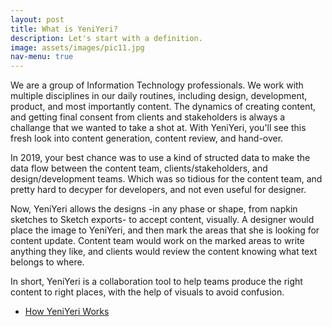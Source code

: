 ```yaml
---
layout: post
title: What is YeniYeri?
description: Let's start with a definition.
image: assets/images/pic11.jpg
nav-menu: true
---
```


We are a group of Information Technology professionals. We work with multiple disciplines in our daily routines, including design, development, product, and most importantly content. The dynamics of creating content, and getting final consent from clients and stakeholders is always a challange that we wanted to take a shot at. With YeniYeri, you'll see this fresh look into content generation, content review, and hand-over. 

In 2019, your best chance was to use a kind of structed data to make the data flow between the content team, clients/stakeholders, and design/development teams. Which was so tidious for the content team, and pretty hard to decyper for developers, and not even useful for designer. 

Now, YeniYeri allows the designs -in any phase or shape, from napkin sketches to Sketch exports- to accept content, visually. A designer would place the image to YeniYeri, and then mark the areas that she is looking for content update. Content team would work on the marked areas to write anything they like, and clients would review the content knowing what text belongs to where. 

In short, YeniYeri is a collaboration tool to help teams produce the right content to right places, with the help of visuals to avoid confusion.

<ul class="actions fit">
	<li><a href="/2-how-does-yeniyeri-work.html" class="button fit">How YeniYeri Works</a></li>
</ul>
